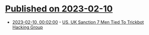 # [Published on 2023-02-10](index.md)

* [2023-02-10, 00:02:00](https://yro.slashdot.org/story/23/02/09/2144226/us-uk-sanction-7-men-tied-to-trickbot-hacking-group?utm_source=rss1.0mainlinkanon&utm_medium=feed) - [US, UK Sanction 7 Men Tied To Trickbot Hacking Group](https://yro.slashdot.org/story/23/02/09/2144226/us-uk-sanction-7-men-tied-to-trickbot-hacking-group?utm_source=rss1.0mainlinkanon&utm_medium=feed)
